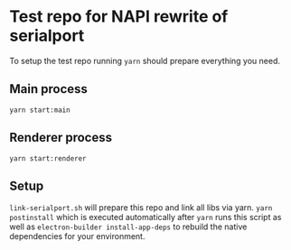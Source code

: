 # Test repo for NAPI rewrite of serialport

To setup the test repo running `yarn` should prepare everything you need.

## Main process

`yarn start:main`

## Renderer process

`yarn start:renderer`

## Setup

`link-serialport.sh` will prepare this repo and link all libs via yarn.
`yarn postinstall` which is executed automatically after `yarn` runs this script as well as `electron-builder install-app-deps` to rebuild the native dependencies for your environment.
